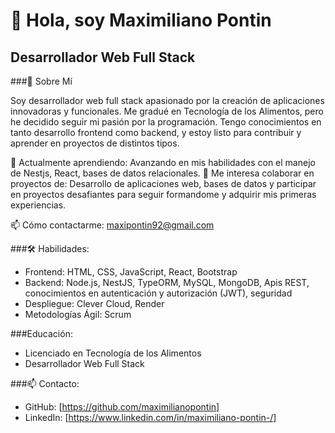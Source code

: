 #                                                                   👋 Hola, soy Maximiliano Pontin
##                                                                    Desarrollador Web Full Stack 

###📜 Sobre Mí

Soy desarrollador web full stack apasionado por la creación de aplicaciones innovadoras y funcionales. Me gradué en Tecnología de los Alimentos, pero he decidido seguir mi pasión por la programación. Tengo conocimientos en tanto desarrollo frontend como backend, y estoy listo para contribuir y aprender en proyectos de distintos tipos.

🌱 Actualmente aprendiendo: Avanzando en mis habilidades con el manejo de Nestjs, React, bases de datos relacionales.
👯 Me interesa colaborar en proyectos de: Desarrollo de aplicaciones web, bases de datos y participar en proyectos desafiantes para seguir formandome y adquirir mis primeras experiencias.

📫 Cómo contactarme: maxipontin92@gmail.com

###🛠️ Habilidades:

- Frontend:  HTML, CSS, JavaScript, React, Bootstrap
- Backend: Node.js, NestJS, TypeORM, MySQL, MongoDB, Apis REST, conocimientos en autenticación y autorización (JWT), seguridad
- Despliegue: Clever Cloud, Render
- Metodologías Ágil: Scrum

###Educación:

- Licenciado en Tecnología de los Alimentos
- Desarrollador Web Full Stack

###📫 Contacto:

- GitHub: [https://github.com/maximilianopontin]
- LinkedIn: [https://www.linkedin.com/in/maximiliano-pontin-/]
